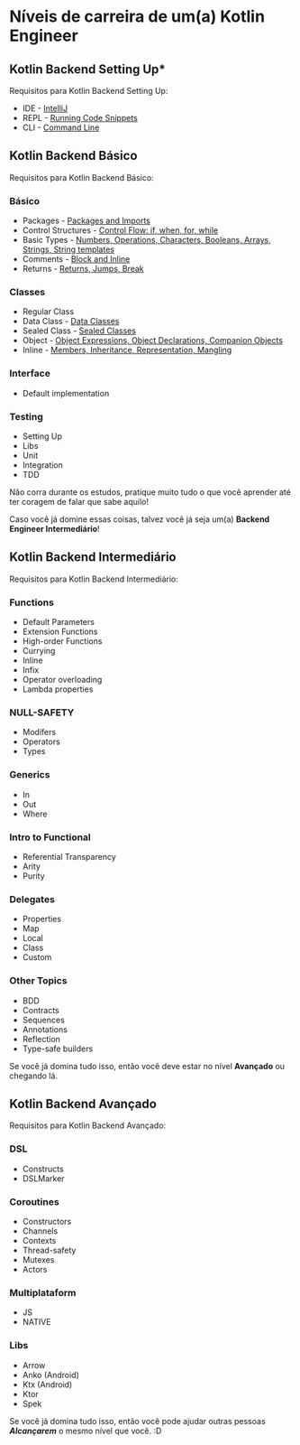 # Níveis de carreira de um(a) Kotlin Engineer

## Kotlin Backend Setting Up*

Requisitos para Kotlin Backend Setting Up:

* IDE - [IntelliJ](https://www.jetbrains.com/idea/)
* REPL - [Running Code Snippets](https://kotlinlang.org/docs/tutorials/quick-run.html)
* CLI - [Command Line](https://kotlinlang.org/docs/tutorials/command-line.html)

## Kotlin Backend Básico

Requisitos para Kotlin Backend Básico:

### Básico

* Packages - [Packages and Imports](https://kotlinlang.org/docs/reference/packages.html)
* Control Structures - [Control Flow: if, when, for, while](https://kotlinlang.org/docs/reference/control-flow.html)
* Basic Types - [Numbers, Operations, Characters, Booleans, Arrays, Strings, String templates](https://kotlinlang.org/docs/reference/basic-types.html)
* Comments - [Block and Inline](https://kotlinlang.org/docs/reference/basic-types.html)
* Returns - [Returns, Jumps, Break](https://kotlinlang.org/docs/reference/basic-types.html)

### Classes

* Regular Class
* Data Class - [Data Classes](https://kotlinlang.org/docs/reference/data-classes.html#data-classes)
* Sealed Class - [Sealed Classes](https://kotlinlang.org/docs/reference/sealed-classes.html#sealed-classes)
* Object - [Object Expressions, Object Declarations, Companion Objects](https://kotlinlang.org/docs/reference/object-declarations.html)
* Inline - [Members, Inheritance, Representation, Mangling](https://kotlinlang.org/docs/reference/inline-classes.html)

### Interface

* Default implementation

### Testing

* Setting Up
* Libs
* Unit
* Integration
* TDD

Não corra durante os estudos, pratique muito tudo o que você aprender até ter coragem de falar que sabe aquilo!

Caso você já domine essas coisas, talvez você já seja um(a) **Backend Engineer Intermediário**!

## Kotlin Backend Intermediário

Requisitos para Kotlin Backend Intermediário:

### Functions

* Default Parameters
* Extension Functions
* High-order Functions
* Currying
* Inline
* Infix
* Operator overloading
* Lambda properties

### NULL-SAFETY

* Modifers
* Operators
* Types

### Generics

* In
* Out
* Where

### Intro to Functional

* Referential Transparency
* Arity
* Purity

### Delegates

* Properties
* Map
* Local
* Class
* Custom

### Other Topics 

* BDD
* Contracts
* Sequences 
* Annotations
* Reflection
* Type-safe builders

Se você já domina tudo isso, então você deve estar no nível **Avançado** ou chegando lá.

## Kotlin Backend Avançado

Requisitos para Kotlin Backend Avançado:

### DSL

* Constructs
* DSLMarker

### Coroutines

* Constructors
* Channels
* Contexts
* Thread-safety
* Mutexes
* Actors

### Multiplataform

* JS
* NATIVE

### Libs

* Arrow
* Anko (Android)
* Ktx (Android)
* Ktor
* Spek

Se você já domina tudo isso, então você pode ajudar outras pessoas ***Alcançarem*** o mesmo nível que você. :D
